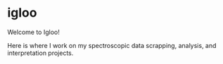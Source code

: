 # igloo
Welcome to Igloo!

Here is where I work on my spectroscopic data scrapping, analysis, and interpretation projects.
